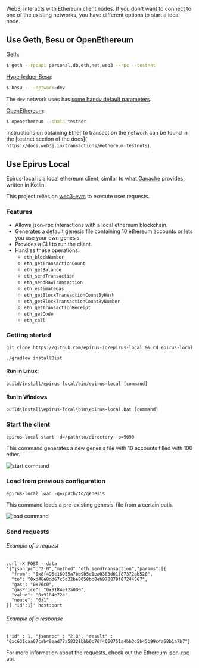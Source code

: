 Web3j interacts with Ethereum client nodes.
If you don't want to connect to one of the existing networks,
you have different options to start a local node.

## Use Geth, Besu or OpenEthereum

[Geth](https://geth.ethereum.org/docs/getting-started):

``` bash
$ geth --rpcapi personal,db,eth,net,web3 --rpc --testnet
```

[Hyperledger Besu](https://besu.hyperledger.org/en/stable/HowTo/Get-Started/Starting-node/#run-a-node-for-testing):

``` bash
$ besu ----network=dev
```

The `dev` network uses has [some handy default parameters](https://besu.hyperledger.org/en/stable/Reference/Accounts-for-Testing/#development-mode).

[OpenEthereum](https://openethereum.github.io/wiki/Basic-Usage):

``` bash    
$ openethereum --chain testnet  
```

Instructions on obtaining Ether to transact on the network can be found in the
[testnet section of the docs](` https://docs.web3j.io/transactions/#ethereum-testnets`).

## Use Epirus Local

Epirus-local is a local ethereum client, similar to what [Ganache](https://github.com/trufflesuite/ganache) provides, written in Kotlin.

This project relies on [web3-evm](https://github.com/web3j/web3j-evm) to execute user requests.

### Features
- Allows json-rpc interactions with a local ethereum blockchain.
- Generates a default genesis file containing 10 ethereum accounts or lets you use your own genesis.
- Provides a CLI to run the client.
- Handles these operations:
    - `eth_blockNumber`
    - `eth_getTransactionCount`
    - `eth_getBalance`
    - `eth_sendTransaction`
    - `eth_sendRawTransaction`
    - `eth_estimateGas`
    - `eth_getBlockTransactionCountByHash`
    - `eth_getBlockTransactionCountByNumber`
    - `eth_getTransactionReceipt`
    - `eth_getCode`
    - `eth_call`
    
### Getting started

`git clone https://github.com/epirus-io/epirus-local && cd epirus-local`
    
`./gradlew installDist`
    
#### Run in Linux:
`build/install/epirus-local/bin/epirus-local [command]`
    
#### Run in Windows
`build\install\epirus-local\bin\epirus-local.bat [command]`

### Start the client

```
epirus-local start -d=/path/to/directory -p=9090
```
This command generates a new genesis file with 10 accounts filled with 100 ether.

![start command](https://raw.githubusercontent.com/epirus-io/epirus-local/master/resources/epirus-local-start-command-demo.gif)

### Load from previous configuration

```
epirus-local load -g=/path/to/genesis
```
This command loads a pre-existing genesis-file from a certain path.

![load command](https://raw.githubusercontent.com/epirus-io/epirus-local/master/resources/epirus-local-load-command-demo.gif)


### Send requests

###### Example of a request
```
curl -X POST --data '{"jsonrpc":"2.0","method":"eth_sendTransaction","params":[{
  "from": "0x8f496c16955a7bb9b5e1ea0383d01f87372ab520",
  "to": "0xd46e8dd67c5d32be8058bb8eb970870f07244567",
  "gas": "0x76c0", 
  "gasPrice": "0x9184e72a000", 
  "value": "0x9184e72a",
  "nonce": "0x1"
}],"id":1}' host:port
```

###### Example of a response
```
{"id" : 1, "jsonrpc" : "2.0", "result" : "0xc631caa67cab48ead77a58321bbb0c76f4060751a4bb3d5b45b99c4a68b1a7b7"}
```

For more information about the requests, check out the Ethereum [json-rpc](https://github.com/ethereum/wiki/wiki/JSON-RPC) api.